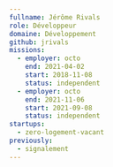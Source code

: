 ```yaml
---
fullname: Jérôme Rivals
role: Développeur
domaine: Développement
github: jrivals
missions:
  - employer: octo
    end: 2021-04-02
    start: 2018-11-08
    status: independent
  - employer: octo
    end: 2021-11-06
    start: 2021-09-08
    status: independent
startups:
  - zero-logement-vacant
previously:
  - signalement
---
```

